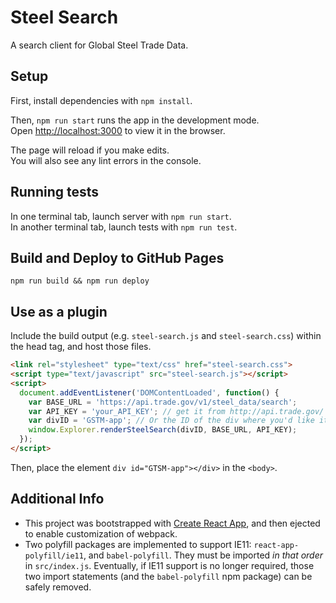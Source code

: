 # Steel Search

A search client for Global Steel Trade Data.

## Setup
First, install dependencies with `npm install`.

Then, `npm run start` runs the app in the development mode.<br>
Open [http://localhost:3000](http://localhost:3000) to view it in the browser.

The page will reload if you make edits.<br>
You will also see any lint errors in the console.

## Running tests
In one terminal tab, launch server with `npm run start`.  
In another terminal tab, launch tests with `npm run test`.  

## Build and Deploy to GitHub Pages
`npm run build && npm run deploy`

## Use as a plugin
Include the build output (e.g. `steel-search.js` and `steel-search.css`) within the head tag, and host those files.
```html
<link rel="stylesheet" type="text/css" href="steel-search.css">
<script type="text/javascript" src="steel-search.js"></script>
<script>
  document.addEventListener('DOMContentLoaded', function() {
    var BASE_URL = 'https://api.trade.gov/v1/steel_data/search';
    var API_KEY = 'your_API_KEY'; // get it from http://api.trade.gov/
    var divID = 'GSTM-app'; // Or the ID of the div where you'd like it to appear
    window.Explorer.renderSteelSearch(divID, BASE_URL, API_KEY);
  });
</script>
```
Then, place the element `div id="GTSM-app"></div>` in the `<body>`.

## Additional Info
* This project was bootstrapped with [Create React App](https://github.com/facebook/create-react-app), and then ejected to enable customization of webpack.
* Two polyfill packages are implemented to support IE11: `react-app-polyfill/ie11`, and `babel-polyfill`.  They must be imported *in that order* in `src/index.js`.  Eventually, if IE11 support is no longer required, those two import statements (and the `babel-polyfill` npm package) can be safely removed.